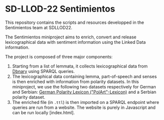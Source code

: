 # SD-LLOD-22 Sentimientos

This repository contains the scripts and resources developped in the Sentimientos team at SDLLOD22.

The Sentimientos miniproject aims to enrich, convert and release lexicographical data with sentiment information using the Linked Data information. 

The project is composed of three major components:

1. Starting from a list of lemmata, it collects lexicographical data from [Dbnary](http://kaiko.getalp.org/about-dbnary/) using SPARQL queries.
2. The lexicographical data containing lemma, part-of-speech and senses is then enriched with information from polarity datasets. In this miniproject, we use the following two datasets respectively for German and Serbian: [German Polarity Lexicon ("PolArt"-Lexicon)](https://sites.google.com/site/iggsahome/downloads) and a Serbian polarity dataset.
3. The enriched file (in `.ttl`) is then imported on a SPARQL endpoint where queries are run from a website. The website is purely in Javascript and can be run locally [index.html].


